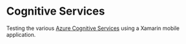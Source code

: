 # Cognitive Services

Testing the various [Azure Cognitive Services](https://azure.microsoft.com/en-ca/services/cognitive-services/) using a Xamarin mobile application.
